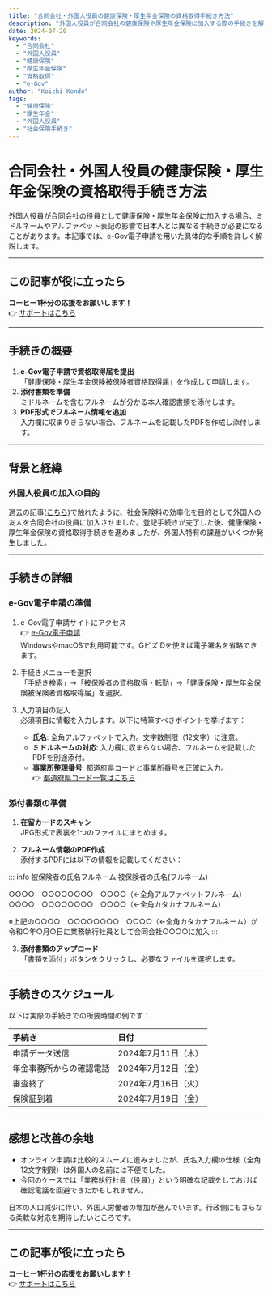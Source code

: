 ```yaml
---
title: "合同会社・外国人役員の健康保険・厚生年金保険の資格取得手続き方法"
description: "外国人役員が合同会社の健康保険や厚生年金保険に加入する際の手続きを解説。e-Gov電子申請の具体的な方法から、ミドルネームの対応まで詳しく説明します。"
date: 2024-07-20
keywords:
  - "合同会社"
  - "外国人役員"
  - "健康保険"
  - "厚生年金保険"
  - "資格取得"
  - "e-Gov"
author: "Koichi Kondo"
tags:
  - "健康保険"
  - "厚生年金"
  - "外国人役員"
  - "社会保険手続き"
---
```


# 合同会社・外国人役員の健康保険・厚生年金保険の資格取得手続き方法

外国人役員が合同会社の役員として健康保険・厚生年金保険に加入する場合、ミドルネームやアルファベット表記の影響で日本人とは異なる手続きが必要になることがあります。本記事では、e-Gov電子申請を用いた具体的な手順を詳しく解説します。

---

## この記事が役に立ったら
**コーヒー1杯分の応援をお願いします！**  
👉 [サポートはこちら](https://ko-fi.com/koichikondo)

---

## 手続きの概要
1. **e-Gov電子申請で資格取得届を提出**  
   「健康保険・厚生年金保険被保険者資格取得届」を作成して申請します。
2. **添付書類を準備**  
   ミドルネームを含むフルネームが分かる本人確認書類を添付します。
3. **PDF形式でフルネーム情報を追加**  
   入力欄に収まりきらない場合、フルネームを記載したPDFを作成し添付します。

---

## 背景と経緯
### 外国人役員の加入の目的
過去の記事([こちら](./how-to-add-managing-member-llc))で触れたように、社会保険料の効率化を目的として外国人の友人を合同会社の役員に加入させました。登記手続きが完了した後、健康保険・厚生年金保険の資格取得手続きを進めましたが、外国人特有の課題がいくつか発生しました。

---

## 手続きの詳細
### e-Gov電子申請の準備
1. e-Gov電子申請サイトにアクセス  
   👉 [e-Gov電子申請](https://shinsei.e-gov.go.jp/)  
   WindowsやmacOSで利用可能です。GビズIDを使えば電子署名を省略できます。

2. 手続きメニューを選択  
   「手続き検索」→「被保険者の資格取得・転勤」→「健康保険・厚生年金保険被保険者資格取得届」を選択。

3. 入力項目の記入  
   必須項目に情報を入力します。以下に特筆すべきポイントを挙げます：
   - **氏名**: 全角アルファベットで入力。文字数制限（12文字）に注意。
   - **ミドルネームの対応**: 入力欄に収まらない場合、フルネームを記載したPDFを別途添付。
   - **事業所整理番号**: 都道府県コードと事業所番号を正確に入力。  
     👉 [都道府県コード一覧はこちら](https://www.nenkin.go.jp/denshibenri/online_jigyousho/online_jigyousho.files/guidebook.pdf)

### 添付書類の準備
1. **在留カードのスキャン**  
   JPG形式で表裏を1つのファイルにまとめます。

2. **フルネーム情報のPDF作成**  
   添付するPDFには以下の情報を記載してください：

::: info 被保険者の氏名フルネーム
被保険者の氏名(フルネーム)

○○○○　○○○○○○○○　○○○○（←全角アルファベットフルネーム）
○○○○　○○○○○○○○　○○○○（←全角カタカナフルネーム）

※上記の○○○○　○○○○○○○○　○○○○（←全角カタカナフルネーム）が令和○年○月○日に業務執行社員として合同会社○○○○に加入
:::

3. **添付書類のアップロード**  
「書類を添付」ボタンをクリックし、必要なファイルを選択します。

---

## 手続きのスケジュール
以下は実際の手続きでの所要時間の例です：

| 手続き | 日付 |
|:---|:---|
| 申請データ送信 | 2024年7月11日（木） |
| 年金事務所からの確認電話 | 2024年7月12日（金） |
| 審査終了 | 2024年7月16日（火） |
| 保険証到着 | 2024年7月19日（金） |

---

## 感想と改善の余地
- オンライン申請は比較的スムーズに進みましたが、氏名入力欄の仕様（全角12文字制限）は外国人の名前には不便でした。
- 今回のケースでは「業務執行社員（役員）」という明確な記載をしておけば確認電話を回避できたかもしれません。

日本の人口減少に伴い、外国人労働者の増加が進んでいます。行政側にもさらなる柔軟な対応を期待したいところです。

---

## この記事が役に立ったら
**コーヒー1杯分の応援をお願いします！**  
👉 [サポートはこちら](https://ko-fi.com/koichikondo)
